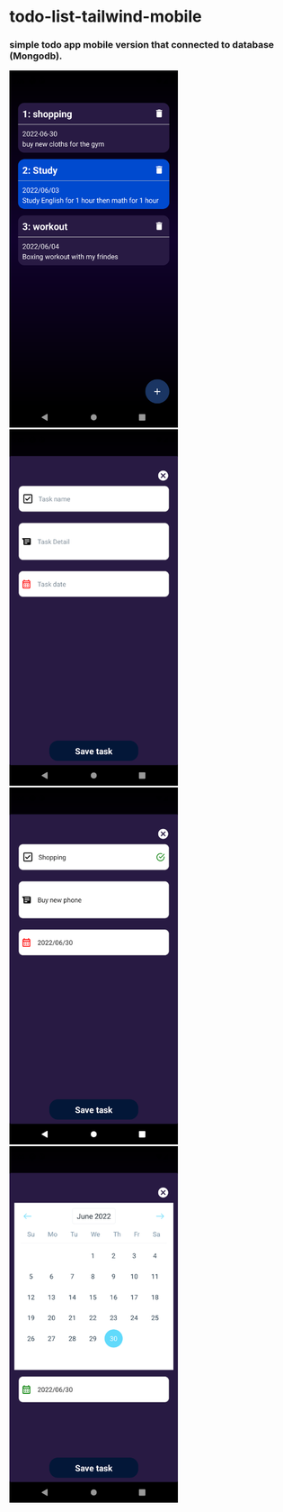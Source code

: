 # todo-list-tailwind-mobile 
### simple todo app mobile version that connected to database (Mongodb).


<img src ="screenshots/1.png" width=300 />

<img src ="screenshots/2.png" width=300 />

<img src ="screenshots/3.png" width=300 />

<img src ="screenshots/4.png" width=300 />

